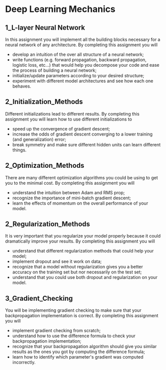 # Deep Learning Mechanics

## 1_L-layer Neural Network

In this assignment you will implement all the building blocks necessary for a
neural network of any architecture. By completing this assignment you will
- develop an intuition of the over all structure of a neural network;
- write functions (e.g. forward propagation, backward propagation, logistic loss, etc...) that would help you decompose your code and ease the process of building a neural network;
- initialize/update parameters according to your desired structure;
- experiment with different model architectures and see how each one behaves.


## 2_Initialization_Methods

Different initializations lead to different results. 
By completing this assignment you will learn how to use different initializations to
* speed up the convergence of gradient descent;
* increase the odds of gradient descent converging to a lower training (and generalization) error;
* break symmetry and make sure different hidden units can learn different things.

## 2_Optimization_Methods	

There are many different optimization algorithms you could be using to get you to the minimal cost. 
By completing this assignment you will
* understand the intuition between Adam and RMS prop;
* recognize the importance of mini-batch gradient descent;
* learn the effects of momentum on the overall performance of your model.

## 2_Regularization_Methods

It is very important that you regularize your model properly because it could dramatically improve your results.
By completing this assignment you will
* understand that different regularization methods that could help your model;
* implement dropout and see it work on data;
* recognize that a model without regularization gives you a better accuracy on the training set but nor necessarily on the test set;
* understand that you could use both dropout and regularization on your model.

## 3_Gradient_Checking

You will be implementing gradient checking to make sure that your backpropagation implementation is correct. By completing this assignment you will
* implement gradient checking from scratch;
* understand how to use the difference formula to check your backpropagation implementation;
* recognize that your backpropagation algorithm should give you similar results as the ones you got by computing the difference formula;
* learn how to identify which parameter's gradient was computed incorrectly.


